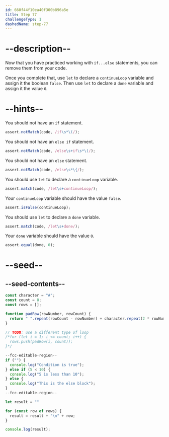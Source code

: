 ```yaml
---
id: 660f44f10ea40f300b896a5e
title: Step 77
challengeType: 1
dashedName: step-77
---
```


# --description--

Now that you have practiced working with `if...else` statements, you can remove them from your code.

Once you complete that, use `let` to declare a `continueLoop` variable and assign it the boolean `false`. Then use `let` to declare a `done` variable and assign it the value `0`.

# --hints--

You should not have an `if` statement.

```js
assert.notMatch(code, /if\s*\(/);
```

You should not have an `else if` statement.

```js
assert.notMatch(code, /else\s+if\s*\(/);
```

You should not have an `else` statement.

```js
assert.notMatch(code, /else\s*\{/);
```

You should use `let` to declare a `continueLoop` variable.

```js
assert.match(code, /let\s+continueLoop/);
```

Your `continueLoop` variable should have the value `false`.

```js
assert.isFalse(continueLoop);
```

You should use `let` to declare a `done` variable.

```js
assert.match(code, /let\s+done/);
```

Your `done` variable should have the value `0`.

```js
assert.equal(done, 0);
```

# --seed--

## --seed-contents--

```js
const character = "#";
const count = 8;
const rows = [];

function padRow(rowNumber, rowCount) {
  return " ".repeat(rowCount - rowNumber) + character.repeat(2 * rowNumber - 1) + " ".repeat(rowCount - rowNumber);
}

// TODO: use a different type of loop
/*for (let i = 1; i <= count; i++) {
  rows.push(padRow(i, count));
}*/

--fcc-editable-region--
if ("") {
  console.log("Condition is true");
} else if (5 < 10) {
  console.log("5 is less than 10");
} else {
  console.log("This is the else block");
}
--fcc-editable-region--

let result = ""

for (const row of rows) {
  result = result + "\n" + row;
}

console.log(result);
```

